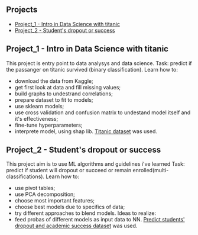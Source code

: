 ## Projects
* [Project_1 - Intro in Data Science with titanic](#project_1)
* [Project_2 - Student's dropout or success](#project_2)

## Project_1 - Intro in Data Science with titanic
This project is entry point to data analysys and data science. 
Task: predict if the passanger on titanic survived (binary classification).
Learn how to:
- download the data from Kaggle;
- get first look at data and fill missing values;
- build graphs to undestrand correlations;
- prepare dataset to fit to models;
- use sklearn models;
- use cross validation and confusion matrix to undestand model itself and it's effectiveness;
- fine-tune hyperparameters;
- interprete model, using shap lib.
[Titanic dataset](https://www.kaggle.com/competitions/titanic/data) was used.

## Project_2 - Student's dropout or success
This project aim is to use ML algorithms and guidelines i've learned
Task: predict if student will  dropout or succeed or remain enrolled(multi-classifications).
Learn how to:
- use pivot tables;
- use PCA decomposition;
- choose most important features;
- choose best models due to specifics of data;
- try different approaches to blend models.
Ideas to realize:
- feed probas of different models as input data to NN.
[Predict students' dropout and academic success dataset](https://www.kaggle.com/datasets/thedevastator/higher-education-predictors-of-student-retention) was used.
